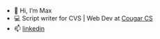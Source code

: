 - 👋 Hi, I’m Max
- 💻 Script writer for CVS | Web Dev at [Cougar CS](https://github.com/CougarCS)
- 📫 [linkedin](https://www.linkedin.com/in/maximillianchalitsios/)

<!---
fygure/fygure is a ✨ special ✨ repository because its `README.md` (this file) appears on your GitHub profile.
You can click the Preview link to take a look at your changes.
--->
